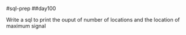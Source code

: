 #sql-prep
##day100

Write a sql to print the ouput of number of locations and the location of maximum signal